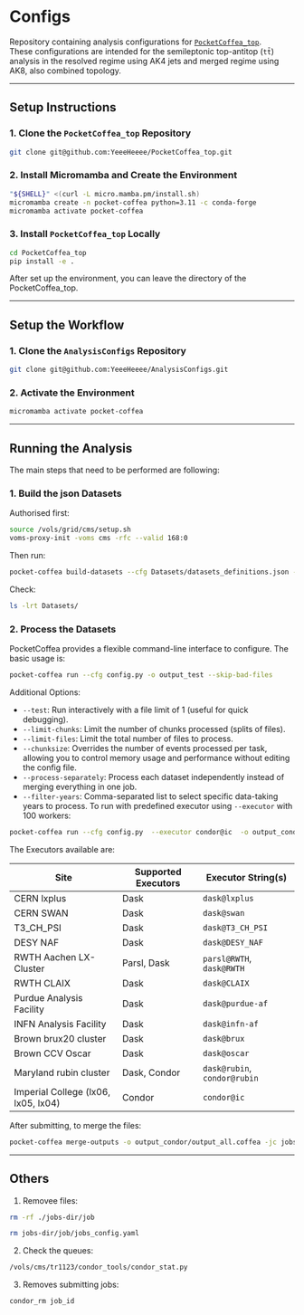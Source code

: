 # Configs

Repository containing analysis configurations for [`PocketCoffea_top`](https://github.com/YeeeHeeee/PocketCoffea_top).  
These configurations are intended for the semileptonic top-antitop (`tt̄`) analysis in the resolved regime using AK4 jets and merged regime using AK8, also combined topology. 

---

## Setup Instructions

### 1. Clone the `PocketCoffea_top` Repository

```bash
git clone git@github.com:YeeeHeeee/PocketCoffea_top.git
```

### 2. Install Micromamba and Create the Environment
   ```bash
   "${SHELL}" <(curl -L micro.mamba.pm/install.sh)
   micromamba create -n pocket-coffea python=3.11 -c conda-forge
   micromamba activate pocket-coffea
   ```

### 3. Install `PocketCoffea_top` Locally
   ```bash
   cd PocketCoffea_top
   pip install -e .
   ```

After set up the environment, you can leave the directory of the PocketCoffea_top. 

---

## Setup the Workflow

### 1. Clone the `AnalysisConfigs` Repository

```bash
git clone git@github.com:YeeeHeeee/AnalysisConfigs.git
```

### 2. Activate the Environment
```bash
micromamba activate pocket-coffea
```
---

## Running the Analysis
The main steps that need to be performed are following:

### 1. Build the json Datasets
Authorised first:
```bash
source /vols/grid/cms/setup.sh
voms-proxy-init -voms cms -rfc --valid 168:0
```
Then run:
```bash
pocket-coffea build-datasets --cfg Datasets/datasets_definitions.json -o
```
Check:
```bash
ls -lrt Datasets/
```

### 2. Process the Datasets
PocketCoffea provides a flexible command-line interface to configure. The basic usage is:
```bash
pocket-coffea run --cfg config.py -o output_test --skip-bad-files
```
Additional Options:
* `--test`: Run interactively with a file limit of 1 (useful for quick debugging).
* `--limit-chunks`: Limit the number of chunks processed (splits of files).
* `--limit-files`: Limit the total number of files to process.
* `--chunksize`: Overrides the number of events processed per task, allowing you to control memory usage and performance without editing the config file.
* `--process-separately`: Process each dataset independently instead of merging everything in one job.
* `--filter-years`: Comma-separated list to select specific data-taking years to process.
To run with predefined executor using `--executor` with 100 workers:
```bash
pocket-coffea run --cfg config.py  --executor condor@ic  -o output_condor --scaleout=100 --skip-bad-files
```

The Executors available are:

| Site                        | Supported Executors       | Executor String(s)         |
|----------------------------|---------------------------|-----------------------------|
| CERN lxplus                | Dask                      | `dask@lxplus`               |
| CERN SWAN                  | Dask                      | `dask@swan`                 |
| T3_CH_PSI                  | Dask                      | `dask@T3_CH_PSI`            |
| DESY NAF                   | Dask                      | `dask@DESY_NAF`             |
| RWTH Aachen LX-Cluster     | Parsl, Dask               | `parsl@RWTH`, `dask@RWTH`   |
| RWTH CLAIX                 | Dask                      | `dask@CLAIX`                |
| Purdue Analysis Facility   | Dask                      | `dask@purdue-af`            |
| INFN Analysis Facility     | Dask                      | `dask@infn-af`              |
| Brown brux20 cluster       | Dask                      | `dask@brux`                 |
| Brown CCV Oscar            | Dask                      | `dask@oscar`                |
| Maryland rubin cluster     | Dask, Condor              | `dask@rubin`, `condor@rubin`|
| Imperial College (lx06, lx05, lx04)| Condor                    | `condor@ic`                 |

After submitting, to merge the files:
```bash
pocket-coffea merge-outputs -o output_condor/output_all.coffea -jc jobs-dir/job/jobs_config.yaml output_condor/output_job_*.coffea
```

---
## Others
1. Removee files:
```bash
rm -rf ./jobs-dir/job
```

```bash
rm jobs-dir/job/jobs_config.yaml
```
2. Check the queues:
```bash
/vols/cms/tr1123/condor_tools/condor_stat.py
```
3. Removes submitting jobs:
```bash
condor_rm job_id
```
